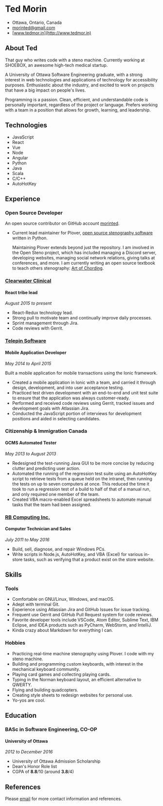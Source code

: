 # Ted Morin

- Ottawa, Ontario, Canada
- <morinted@gmail.com>
- [www.tedmor.in](http://www.tedmor.in)

## About Ted

That guy who writes code with a steno machine. Currently working at SHOEBOX, an awesome high-tech medical startup.

A University of Ottawa Software Engineering graduate, with a
strong interest in web technologies and applications of technology for
accessibility purposes.
Enthusiastic about the industry, and excited to work
on projects that have a big impact on people's lives.

Programming is a
passion. Clean, efficient, and understandable code is personally important,
regardless of the project or language. Prefers working with a team in a
position that allows for growth, learning, and leadership.

## Technologies

<div class="horizontal-list"></div>

- JavaScript
- React
- Vue
- Node
- Angular
- Python
- Java
- Scala
- C/C++
- AutoHotKey

## Experience

### Open Source Developer

An open source contributor on GitHub account
[morinted](https://github.com/morinted).

- Current lead maintainer for Plover, [open source stenography software](http://opensteno.org) written in Python.

  Maintaining Plover extends beyond just the repository. I am involved in the Open Steno project, which has included managing a Discord server, developing websites, managing social network relations, giving talks at conferences, and more. I am currently writing an open source textbook to teach others stenography: [Art of Chording](https://artofchording.com). 

### [Clearwater Clinical](http://www.clearwaterclinical.com/)

#### React tribe lead

*August 2015 to present*

- React-Redux technology lead.
- Strong pull to motivate team and continually improve daily processes.
- Sprint management through Jira.
- Code reviews with Gerrit.

### [Telepin Software](http://telepin.com)

#### Mobile Application Developer

*May 2014 to April 2015*

Built a mobile application for mobile transactions using the Ionic framework.

- Created a mobile application in Ionic with a team, and carried it through
  design, development, and into user acceptance testing.
- Practiced test driven development with an end-to-end and unit test suite to
  ensure that the application was always customer-ready.
- Performed and received code reviews using Gerrit, tracked issues and development goals with Atlassian Jira.
- Conducted the JavaScript portion of interviews for development positions and
  aided in selecting candidates.

<div class="page-break"></div>

### Citizenship & Immigration Canada

#### GCMS Automated Tester

*May 2013 to August 2013*

- Redesigned the test-running Java GUI to be more concise by reducing clutter
  and predicting user action.
- Automated the running of the regression test suite using an AutoHotKey script
  to retrieve tests from a queue held on the intranet, then running the tests on
  up to seven computers at once. This reduced the time it took to run a
  regression test of a build to half of that of a manual run, and only required
  one member of the team.
- Created VBA macro-enabled Excel spreadsheets to automate manual tasks that the
  team had been assigned.

### [RB Computing Inc.](http://shoprbc.com)

#### Computer Technician and Sales

*July 2011 to May 2016*

- Build, sell, diagnose, and repair Windows PCs.
- Write scripts in Node.js, AutoHotKey, and VBA (Excel) for various in-store
  tasks, such as verifying that a product exist on the store website.

## Skills

### Tools

- Comfortable on GNU/Linux, Windows, and macOS.
- Adept with terminal Git.
- Experience using Atlassian Jira and GitHub Issues for issue tracking.
- Frequent use Gerrit and GitHub Pull Request system for code reviews.
- Favorite developer tools include VSCode, Atom Editor, Sublime Text, IBM Eclipse,
  and IDEA products such as PyCharm, WebStorm, and IntelliJ.
- Kinda crazy about Markdown for everything I can.

### Hobbies

- Practicing real-time machine stenography using Plover. I code with my steno machine.
- Building and programming custom keyboards, with interest in the mechanical keyboard community.
- Playing card games and collecting playing cards.
- Typing in the Norman keyboard layout, an efficient alternative to QWERTY.
- Flying and building quadcopters.
- Creating style sheets to redesign websites for personal use.
- Yo-yos are cool.

## Education

### BASc in Software Engineering, CO-OP

#### University of Ottawa

*2012 to December 2016*

- University of Ottawa Admission Scholarship
- Dean's Honor Role list
- CGPA of **8.8**/10 (around **3.8**/4)

## References

Please [email](mailto:morinted@gmail.com) for more contact information and
references.
